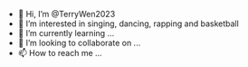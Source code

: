 - 👋 Hi, I’m @TerryWen2023
- 👀 I’m interested in singing, dancing, rapping and basketball
- 🌱 I’m currently learning ...
- 💞️ I’m looking to collaborate on ...
- 📫 How to reach me ...

<!---
TerryWen2023/TerryWen2023 is a ✨ special ✨ repository because its `README.md` (this file) appears on your GitHub profile.
You can click the Preview link to take a look at your changes.
--->
